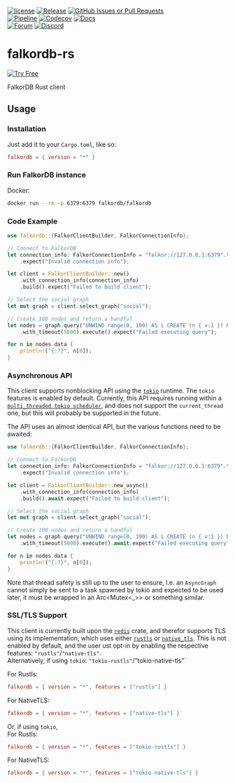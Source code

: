 [![license](https://img.shields.io/crates/l/falkordb)](https://github.com/FalkorDB/falkordb-rs?tab=License-1-ov-file)
[![Release](https://img.shields.io/github/release/falkordb/falkordb-rs.svg)](https://github.com/falkordb/falkordb-rs/releases/latest)
[![GitHub Issues or Pull Requests](https://img.shields.io/github/issues/falkordb/falkordb-rs)](https://github.com/FalkorDB/falkordb-rs/issues)\
[![Pipeline](https://img.shields.io/github/actions/workflow/status/falkordb/falkordb-rs/main.yml)](https://github.com/FalkorDB/falkordb-rs)
[![Codecov](https://codecov.io/gh/falkordb/falkordb-rs/branch/main/graph/badge.svg)](https://codecov.io/gh/falkordb/falkordb-rs)
[![Docs](https://img.shields.io/docsrs/falkordb)](https://docs.rs/falkordb/latest/falkordb/)\
[![Forum](https://img.shields.io/badge/Forum-falkordb-blue)](https://github.com/orgs/FalkorDB/discussions)
[![Discord](https://img.shields.io/discord/1146782921294884966?style=flat-square)](https://discord.com/invite/6M4QwDXn2w)

# falkordb-rs

[![Try Free](https://img.shields.io/badge/Try%20Free-FalkorDB%20Cloud-FF8101?labelColor=FDE900&style=for-the-badge&link=https://app.falkordb.cloud)](https://app.falkordb.cloud)

FalkorDB Rust client

## Usage

### Installation

Just add it to your `Cargo.toml`, like so:

```toml
falkordb = { version = "*" }
```

### Run FalkorDB instance

Docker:

```sh
docker run --rm -p 6379:6379 falkordb/falkordb
```

### Code Example

```rust
use falkordb::{FalkorClientBuilder, FalkorConnectionInfo};

// Connect to FalkorDB
let connection_info: FalkorConnectionInfo = "falkor://127.0.0.1:6379".try_into()
    .expect("Invalid connection info");

let client = FalkorClientBuilder::new()
    .with_connection_info(connection_info)
    .build().expect("Failed to build client");

// Select the social graph
let mut graph = client.select_graph("social");

// Create 100 nodes and return a handful
let nodes = graph.query("UNWIND range(0, 100) AS i CREATE (n { v:1 }) RETURN n LIMIT 10")
    .with_timeout(5000).execute().expect("Failed executing query");

for n in nodes.data {
    println!("{:?}", n[0]);
}
```

### Asynchronous API

This client supports nonblocking API using the [`tokio`](https://tokio.rs/) runtime.
The `tokio` features is enabled by default.
Currently, this API requires running within a [`multi_threaded tokio scheduler`](https://docs.rs/tokio/latest/tokio/runtime/index.html#multi-thread-scheduler), and does not support the `current_thread` one, but this will probably be supported in the future.

The API uses an almost identical API, but the various functions need to be awaited:
```rust
use falkordb::{FalkorClientBuilder, FalkorConnectionInfo};

// Connect to FalkorDB
let connection_info: FalkorConnectionInfo = "falkor://127.0.0.1:6379".try_into()
    .expect("Invalid connection info");

let client = FalkorClientBuilder::new_async()
    .with_connection_info(connection_info)
    .build().await.expect("Failed to build client");

// Select the social graph
let mut graph = client.select_graph("social");

// Create 100 nodes and return a handful
let nodes = graph.query("UNWIND range(0, 100) AS i CREATE (n { v:1 }) RETURN n LIMIT 10")
    .with_timeout(5000).execute().await.expect("Failed executing query");

for n in nodes.data {
    println!("{:?}", n[0]);
}
```

Note that thread safety is still up to the user to ensure, I.e. an `AsyncGraph` cannot simply be sent to a task spawned by tokio and expected to be used later, 
it must be wrapped in an Arc<Mutex<_>> or something similar.

### SSL/TLS Support

This client is currently built upon the [`redis`](https://github.com/redis-rs/redis-rs) crate, and therefor supports TLS using
its implementation, which uses either [`rustls`](https://docs.rs/rustls/latest/rustls/) or [`native_tls`](https://docs.rs/native-tls/latest/native_tls/).
This is not enabled by default, and the user ust opt-in by enabling the respective features: `"rustls"`/`"native-tls"`.\
Alternatively, if using `tokio`: `"tokio-rustls"`/"tokio-native-tls"`

For Rustls:
```toml
falkordb = { version = "*", features = ["rustls"] }
```

For NativeTLS:
```toml
falkordb = { version = "*", features = ["native-tls"] }
```

Or, if using `tokio`,\
For Rustls:
```toml
falkordb = { version = "*", features = ["tokio-rustls"] }
```

For NativeTLS:
```toml
falkordb = { version = "*", features = ["tokio-native-tls"] }
```
